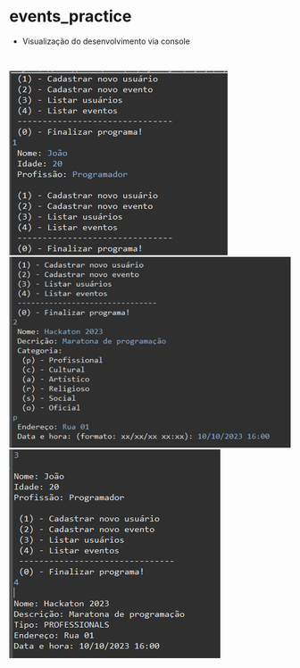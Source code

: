 # events_practice

* Visualização do desenvolvimento via console


&nbsp;

<img src="https://github.com/ItamarJoire/events_practice/blob/master/img/register-users.PNG">
<img src="https://github.com/ItamarJoire/events_practice/blob/master/img/register-events.PNG" >
<img src="https://github.com/ItamarJoire/events_practice/blob/master/img/list.PNG" >
  
  
  
